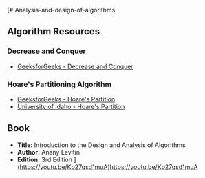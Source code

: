 [# Analysis-and-design-of-algorithms

## Algorithm Resources

### Decrease and Conquer
- [GeeksforGeeks - Decrease and Conquer](https://www.geeksforgeeks.org/decrease-and-conquer/)

### Hoare's Partitioning Algorithm
- [GeeksforGeeks - Hoare's Partition](https://iq.opengenus.org/hoare-partition/)
- [University of Idaho - Hoare's Partition](https://webpages.uidaho.edu/drbc/cs395/4_hoares.html#:~:text=Hoare%20Partition%20uses%20Two-directional,the%20scan%20from%20the%20right)

## Book
- **Title:** Introduction to the Design and Analysis of Algorithms
- **Author:** Anany Levitin
- **Edition:** 3rd Edition
](https://youtu.be/Kp27qsd1muA)https://youtu.be/Kp27qsd1muA
